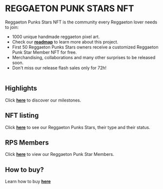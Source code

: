 # REGGAETON PUNK STARS NFT

Reggaeton Punks Stars NFT is the community every Reggaeton lover needs to join:
* 1000 unique handmade reggaeton pixel art.
* Check our [<b>roadmap</b>](roadmap.html) to learn more about this project.
* First 50 Reggaeton Punks Stars owners receive a customized Reggaeton Punk Star Member NFT for free. 
* Merchandising, collaborations and many other surprises to be released soon.
* Don't miss our release flash sales only for 72h! <br><br>


## Highlights
Click [<b>here</b>](highlights.html) to discover our milestones. <br>

## NFT listing
Click [<b>here</b>](nfts.html) to see our Reggaeton Punks Stars, their type and their status. <br>

## RPS Members
Click [<b>here</b>](https://opensea.io/collection/reggaetoncommunity) to view our Reggaeton Punk Star Members. <br>

## How to buy?
Learn how to buy [<b>here</b>](https://www.instagram.com/p/CTw7BcJhhd-/)
